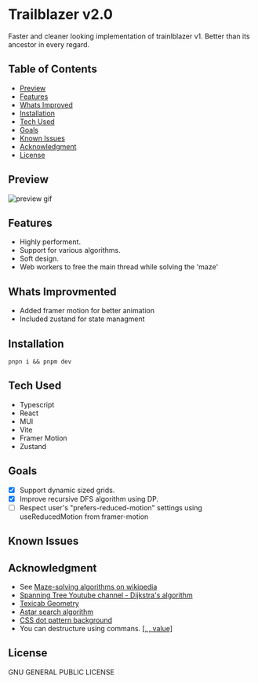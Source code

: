 # Trailblazer v2.0

Faster and cleaner looking implementation of trainlblazer v1. Better than its ancestor in every regard.

## Table of Contents

-   [Preview](#)
-   [Features](#)
-   [Whats Improved](#)
-   [Installation](#)
-   [Tech Used](#tech-used)
-   [Goals](#)
-   [Known Issues](#known-issues)
-   [Acknowledgment](#)
-   [License](#license)

## Preview

![preview gif](./public/trailblazer.gif)

## Features

-   Highly performent.
-   Support for various algorithms.
-   Soft design.
-   Web workers to free the main thread while solving the 'maze'

## Whats Improvmented

-   Added framer motion for better animation
-   Included zustand for state managment

## Installation

`pnpn i && pnpm dev`

## Tech Used

-   Typescript
-   React
-   MUI
-   Vite
-   Framer Motion
-   Zustand

## Goals

-   [x] Support dynamic sized grids.
-   [x] Improve recursive DFS algorithm using DP.
-   [ ] Respect user's "prefers-reduced-motion" settings using useReducedMotion from framer-motion

## Known Issues

## Acknowledgment

-   See [Maze-solving algorithms on wikipedia](https://en.wikipedia.org/wiki/Maze-solving_algorithm)
-   [Spanning Tree Youtube channel - Dijkstra's algorithm](https://www.youtube.com/watch?v=EFg3u_E6eHU)
-   [Texicab Geometry](https://en.wikipedia.org/wiki/Taxicab_geometry)
-   [Astar search algorithm](https://briangrinstead.com/blog/astar-search-algorithm-in-javascript/)
-   [CSS dot pattern background](https://codepen.io/edmundojr/pen/xOYJGw)
-   You can destructure using commans. [[, , value]](https://github.com/microsoft/TypeScript/issues/10571#issuecomment-242913490)

## License

GNU GENERAL PUBLIC LICENSE
